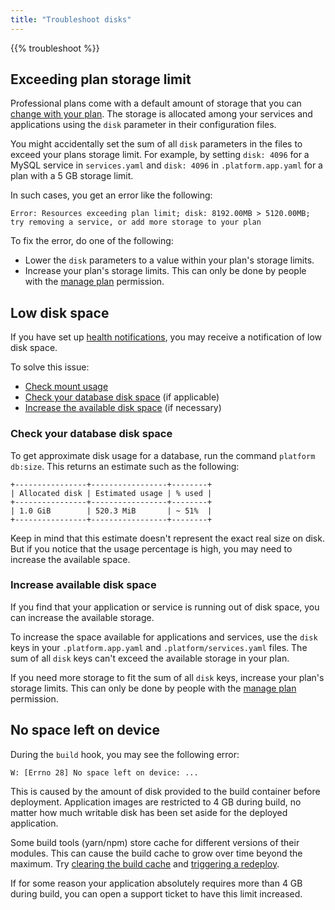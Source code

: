 ```yaml
---
title: "Troubleshoot disks"
---
```


{{% troubleshoot %}}

## Exceeding plan storage limit

Professional plans come with a default amount of storage that you can [change with your plan](../../overview/pricing/_index.md).
The storage is allocated among your services and applications using the `disk` parameter in their configuration files.

You might accidentally set the sum of all `disk` parameters in the files to exceed your plans storage limit.
For example, by setting `disk: 4096` for a MySQL service in `services.yaml`
and `disk: 4096` in `.platform.app.yaml` for a plan with a 5&nbsp;GB storage limit.

In such cases, you get an error like the following:

```text
Error: Resources exceeding plan limit; disk: 8192.00MB > 5120.00MB; try removing a service, or add more storage to your plan
```

To fix the error, do one of the following:

* Lower the `disk` parameters to a value within your plan's storage limits.
* Increase your plan's storage limits.
  This can only be done by people with the [manage plan](../../administration/organizations.md#manage-your-organization-users) permission.

## Low disk space

If you have set up [health notifications](../../integrations/notifications.md),
you may receive a notification of low disk space.

To solve this issue:

* [Check mount usage](./troubleshoot-mounts.md#disk-space-issues)
* [Check your database disk space](#check-your-database-disk-space) (if applicable)
* [Increase the available disk space](#increase-available-disk-space) (if necessary)

### Check your database disk space

To get approximate disk usage for a database, run the command `platform db:size`.
This returns an estimate such as the following:

```text
+----------------+-----------------+--------+
| Allocated disk | Estimated usage | % used |
+----------------+-----------------+--------+
| 1.0 GiB        | 520.3 MiB       | ~ 51%  |
+----------------+-----------------+--------+
```

Keep in mind that this estimate doesn't represent the exact real size on disk.
But if you notice that the usage percentage is high, you may need to increase the available space.

### Increase available disk space

If you find that your application or service is running out of disk space,
you can increase the available storage.

To increase the space available for applications and services,
use the `disk` keys in your `.platform.app.yaml` and `.platform/services.yaml` files.
The sum of all `disk` keys can't exceed the available storage in your plan.

If you need more storage to fit the sum of all `disk` keys, increase your plan's storage limits.
This can only be done by people with the [manage plan](../../administration/organizations.md#manage-your-organization-users) permission.

## No space left on device

During the `build` hook, you may see the following error:

```text
W: [Errno 28] No space left on device: ...
```

This is caused by the amount of disk provided to the build container before deployment.
Application images are restricted to 4&nbsp;GB during build, no matter how much writable disk has been set aside for the deployed application.

Some build tools (yarn/npm) store cache for different versions of their modules.
This can cause the build cache to grow over time beyond the maximum.
Try [clearing the build cache](../../development/troubleshoot.md#clear-the-build-cache) and [triggering a redeploy](../../development/troubleshoot.md#force-a-redeploy).

If for some reason your application absolutely requires more than 4&nbsp;GB during build,
you can open a support ticket to have this limit increased.
